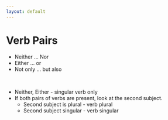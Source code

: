 ```yaml
---
layout: default
---
```


# Verb Pairs

- Neither … Nor
- Either … or
- Not only … but also

<br>

- Neither, Either - singular verb only
- If both pairs of verbs are present, look at the second subject.
  - Second subject is plural - verb plural 
  - Second subject singular - verb singular
